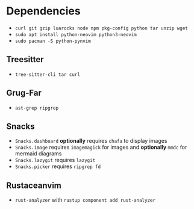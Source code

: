 # Dependencies

- `curl git gzip luarocks node npm pkg-config python tar unzip wget`
- `sudo apt install python-neovim python3-neovim`
- `sudo pacman -S python-pynvim`

## Treesitter

- `tree-sitter-cli tar curl`

## Grug-Far

- `ast-grep ripgrep`

## Snacks

- `Snacks.dashboard` **optionally** requires `chafa` to display images
- `Snacks.image` requires `imagemagick` for images and **optionally** `mmdc` for mermaid diagrams
- `Snacks.lazygit` requires `lazygit`
- `Snacks.picker` requires `ripgrep fd`

## Rustaceanvim

- `rust-analyzer` with `rustup component add rust-analyzer`
